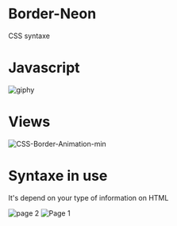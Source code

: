 # Border-Neon
CSS syntaxe
# Javascript
![giphy](https://github.com/Vatsy145/Border-Neon/assets/80814790/c158cd1c-551f-4c4d-a48d-25fb440f13e6)

# Views 
![CSS-Border-Animation-min](https://github.com/Vatsy145/Border-Neon/assets/80814790/22239def-f6c4-4d95-a355-759548727a6f)

# Syntaxe in use
It's depend on your type of information on HTML

![page 2](https://github.com/Vatsy145/Border-Neon/assets/80814790/db4e541b-65e9-4007-a62b-a3981b4332f4)
![Page 1](https://github.com/Vatsy145/Border-Neon/assets/80814790/e3c5fdb4-f3b1-4ca8-b246-53e1fc73343c)
